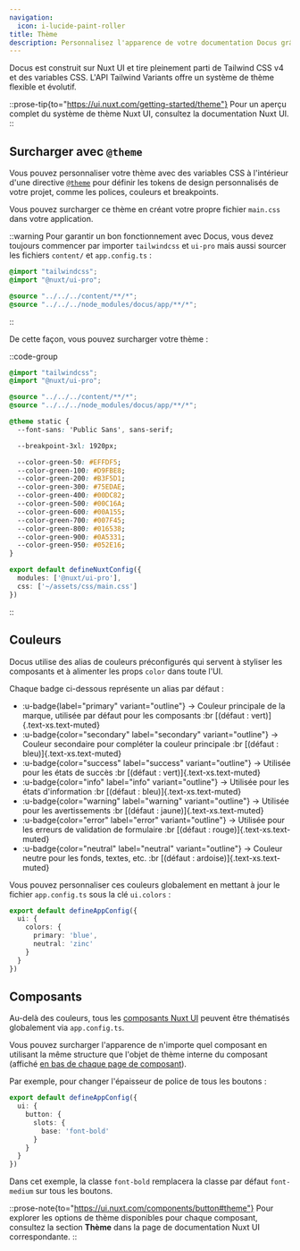 ```yaml
---
navigation:
  icon: i-lucide-paint-roller
title: Thème
description: Personnalisez l'apparence de votre documentation Docus grâce au système de thème flexible de Nuxt UI.
---
```


Docus est construit sur Nuxt UI et tire pleinement parti de Tailwind CSS v4 et des variables CSS. L'API Tailwind Variants offre un système de thème flexible et évolutif.

::prose-tip{to="https://ui.nuxt.com/getting-started/theme"}
Pour un aperçu complet du système de thème Nuxt UI, consultez la documentation Nuxt UI.
::

## Surcharger avec `@theme`

Vous pouvez personnaliser votre thème avec des variables CSS à l'intérieur d'une directive [`@theme`](https://tailwindcss.com/docs/functions-and-directives#theme-directive) pour définir les tokens de design personnalisés de votre projet, comme les polices, couleurs et breakpoints.

Vous pouvez surcharger ce thème en créant votre propre fichier `main.css` dans votre application.

::warning
Pour garantir un bon fonctionnement avec Docus, vous devez toujours commencer par importer `tailwindcss` et `ui-pro` mais aussi sourcer les fichiers `content/` et `app.config.ts` :

```css [app/assets/css/main.css]
@import "tailwindcss";
@import "@nuxt/ui-pro";

@source "../../../content/**/*";
@source "../../../node_modules/docus/app/**/*";
```
::

De cette façon, vous pouvez surcharger votre thème :

::code-group
```css [assets/css/main.css]
@import "tailwindcss";
@import "@nuxt/ui-pro";

@source "../../../content/**/*";
@source "../../../node_modules/docus/app/**/*";

@theme static {
  --font-sans: 'Public Sans', sans-serif;

  --breakpoint-3xl: 1920px;

  --color-green-50: #EFFDF5;
  --color-green-100: #D9FBE8;
  --color-green-200: #B3F5D1;
  --color-green-300: #75EDAE;
  --color-green-400: #00DC82;
  --color-green-500: #00C16A;
  --color-green-600: #00A155;
  --color-green-700: #007F45;
  --color-green-800: #016538;
  --color-green-900: #0A5331;
  --color-green-950: #052E16;
}
```

```ts [nuxt.config.ts]
export default defineNuxtConfig({
  modules: ['@nuxt/ui-pro'],
  css: ['~/assets/css/main.css']
})
```
::

## Couleurs

Docus utilise des alias de couleurs préconfigurés qui servent à styliser les composants et à alimenter les props `color` dans toute l'UI.

Chaque badge ci-dessous représente un alias par défaut :

- :u-badge{label="primary" variant="outline"} → Couleur principale de la marque, utilisée par défaut pour les composants :br [(défaut : vert)]{.text-xs.text-muted}
- :u-badge{color="secondary" label="secondary" variant="outline"} → Couleur secondaire pour compléter la couleur principale :br [(défaut : bleu)]{.text-xs.text-muted}
- :u-badge{color="success" label="success" variant="outline"} → Utilisée pour les états de succès :br [(défaut : vert)]{.text-xs.text-muted}
- :u-badge{color="info" label="info" variant="outline"} → Utilisée pour les états d'information :br [(défaut : bleu)]{.text-xs.text-muted}
- :u-badge{color="warning" label="warning" variant="outline"} → Utilisée pour les avertissements :br [(défaut : jaune)]{.text-xs.text-muted}
- :u-badge{color="error" label="error" variant="outline"} → Utilisée pour les erreurs de validation de formulaire :br [(défaut : rouge)]{.text-xs.text-muted}
- :u-badge{color="neutral" label="neutral" variant="outline"} → Couleur neutre pour les fonds, textes, etc. :br [(défaut : ardoise)]{.text-xs.text-muted}

Vous pouvez personnaliser ces couleurs globalement en mettant à jour le fichier `app.config.ts` sous la clé `ui.colors` :

```ts [app.config.ts]
export default defineAppConfig({
  ui: {
    colors: {
      primary: 'blue',
      neutral: 'zinc'
    }
  }
})
```

## Composants

Au-delà des couleurs, tous les [composants Nuxt UI](https://ui.nuxt.com/components) peuvent être thématisés globalement via `app.config.ts`.

Vous pouvez surcharger l'apparence de n'importe quel composant en utilisant la même structure que l'objet de thème interne du composant (affiché [en bas de chaque page de composant](https://ui.nuxt.com/components/card#theme)).

Par exemple, pour changer l'épaisseur de police de tous les boutons :

```ts [app.config.ts]
export default defineAppConfig({
  ui: {
    button: {
      slots: {
        base: 'font-bold'
      }
    }
  }
})
```

Dans cet exemple, la classe `font-bold` remplacera la classe par défaut `font-medium` sur tous les boutons.

::prose-note{to="https://ui.nuxt.com/components/button#theme"}
Pour explorer les options de thème disponibles pour chaque composant, consultez la section **Thème** dans la page de documentation Nuxt UI correspondante.
::

##
